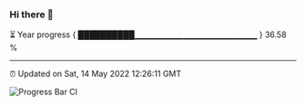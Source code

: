 ### Hi there 👋

⏳ Year progress { ██████████▁▁▁▁▁▁▁▁▁▁▁▁▁▁▁▁▁▁▁▁ } 36.58 %

---

⏰ Updated on Sat, 14 May 2022 12:26:11 GMT

![Progress Bar CI](https://github.com/liununu/liununu/workflows/Progress%20Bar%20CI/badge.svg)
